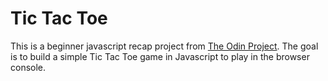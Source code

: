 # Tic Tac Toe

This is a beginner javascript recap project from [The Odin Project](https://www.theodinproject.com/courses/web-development-101/lessons/rock-paper-scissors). 
The goal is to build a simple Tic Tac Toe game in Javascript to play in the browser console. 